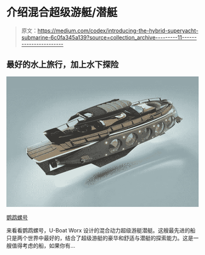# 介绍混合超级游艇/潜艇

> 原文：<https://medium.com/codex/introducing-the-hybrid-superyacht-submarine-6c0fa345a139?source=collection_archive---------11----------------------->

## 最好的水上旅行，加上水下探险

![](img/405a174609c5449bb93fcc4151f7ec48.png)

[鹦鹉螺号](http://www.uboatworx.com/wp-content/uploads/2022/09/UWY-Grey-3qrt-Back.jpg)

来看看鹦鹉螺号，U-Boat Worx 设计的混合动力超级游艇潜艇。这艘最先进的船只是两个世界中最好的，结合了超级游艇的豪华和舒适与潜艇的探索能力。这是一艘值得考虑的船，如果你有…